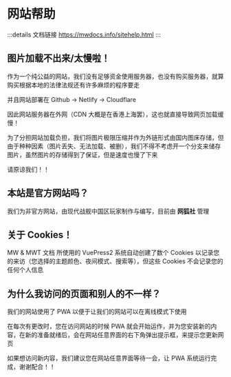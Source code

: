 # 网站帮助

:::details 文档链接
https://mwdocs.info/sitehelp.html
:::
## 图片加载不出来/太慢啦！

作为一个纯公益的网站，我们没有足够资金使用服务器，也没有购买服务器，就算购买根据本地的法律法规还有许多麻烦的程序要走

并且网站部署在 Github -> Netlify -> Cloudflare

因此网站服务器在外网（CDN 大概是在香港上海罢），这也就直接导致网页加载缓慢！

为了分担网站加载负担，我们将图片极限压缩并作为外链形式由国内图床存储，但由于种种因素（图片丢失、无法加载、被删），我们不得不考虑开一个分支来储存图片，虽然图片的存储得到了保证，但是速度也慢了下来

请原谅我们！！

## 本站是官方网站吗？

我们为非官方网站，由现代战舰中国区玩家制作与编写，目前由 **网狐社** 管理

## 关于 Cookies！

MW & MWT 文档 所使用的 VuePress2 系统自动创建了数个 Cookies 以记录您的来访（您选择的主题颜色、夜间模式、搜索等），但这些 Cookies 不会记录您的任何个人信息

## 为什么我访问的页面和别人的不一样？

我们的网站使用了 PWA 以便于让我们的网站可以在离线模式下使用

在每次有更改时，您在访问网站的时候 PWA 就会开始运作，并为您安装新的内容，在新的准备就绪后，会在网站任意界面的右下角弹出提示框，来提示您更新网页

如果想访问新内容，我们建议您在网站任意界面等待一会，让 PWA 系统运行完成，谢谢配合！！